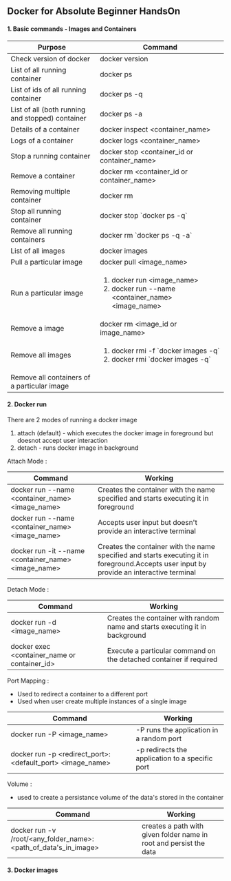 ## Docker for Absolute Beginner HandsOn

#### 1. Basic commands - Images and Containers

Purpose | Command
------------- | -------------
  Check version of docker | docker version 
  List of all running container |  docker ps 
  List of ids of all running container | docker ps -q
  List of all (both running and stopped) container | docker ps -a 
  Details of a container | docker inspect <container_name>
  Logs of a container | docker logs <container_name>
  Stop a running container | docker stop <container_id or container_name>
  Remove a container | docker rm <container_id or container_name>
  Removing multiple container | docker rm <list of container_id or container_name separated by space>
  Stop all running container | docker stop \`docker ps -q\` 
  Remove all running containers | docker rm \`docker ps -q -a\`
  List of all images | docker images 
  Pull a particular image | docker pull <image_name>
  Run a particular image | <ol><li>docker run <image_name></li> <li>docker run --name <container_name> <image_name></li></ol> 
  Remove a image |  docker rm <image_id or image_name> 
  Remove all images | <ol><li>docker rmi -f \`docker images -q\` </li><li> docker rmi \`docker images -q\`</li></ol> 
  Remove all containers of a particular image |
  
#### 2. Docker run
   
   There are 2 modes of running a docker image<br/>
   1. attach (default) - which executes the docker image in foreground but doesnot accept user interaction
   2. detach - runs docker image in background
   
   Attach Mode : 
   
  Command | Working
  ------------- | -------------
  docker run --name <container_name><image_name> | Creates the container with the name specified and starts executing it in foreground
  docker run --name <container_name><image_name>  | Accepts user input but doesn't provide an interactive terminal
  docker run -it --name <container_name><image_name> | Creates the container with the name specified and starts executing it in foreground.Accepts user input by provide an interactive terminal
  
  Detach Mode :
  
  Command | Working
  ------------- | -------------
  docker run -d <image_name> | Creates the container with random name and starts executing it in background
  docker exec <container_name or container_id> <command> | Execute a particular command on the detached container if required
  
  Port Mapping :
  
  - Used to redirect a container to a different port 
  - Used when user create multiple instances of a single image
  
  Command | Working
  ------------- | -------------
  docker run -P <image_name> | -P runs the application in a random port
  docker run -p <redirect_port>:<default_port> <image_name> | -p redirects the application to a specific port
  

  Volume : 
  - used to create a persistance volume of the data's stored in the container
  
  Command | Working
  ------------- | -------------
 docker run -v  /root/<any_folder_name>:<path_of_data's_in_image> | creates a path with given folder name in root and persist the data
 
 
 #### 3. Docker images
 
  
